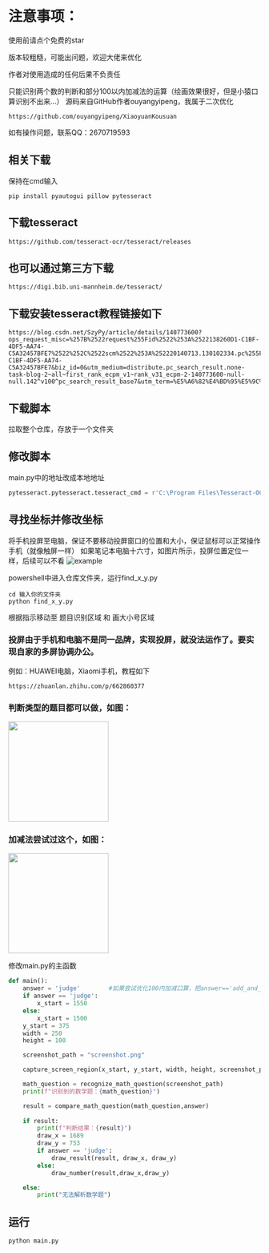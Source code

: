 # 注意事项：

使用前请点个免费的star

版本较粗糙，可能出问题，欢迎大佬来优化

作者对使用造成的任何后果不负责任

只能识别两个数的判断和部分100以内加减法的运算（绘画效果很好，但是小猿口算识别不出来...）
源码来自GitHub作者ouyangyipeng，我属于二次优化
```
https://github.com/ouyangyipeng/XiaoyuanKousuan
```
如有操作问题，联系QQ：2670719593



## 相关下载
保持在cmd输入
```shell
pip install pyautogui pillow pytesseract
```

## 下载tesseract

```
https://github.com/tesseract-ocr/tesseract/releases
```
## 也可以通过第三方下载
```
https://digi.bib.uni-mannheim.de/tesseract/
```
## 下载安装tesseract教程链接如下
```
https://blog.csdn.net/SzyPy/article/details/140773600?ops_request_misc=%257B%2522request%255Fid%2522%253A%2522138260D1-C1BF-4DF5-AA74-C5A32457BFE7%2522%252C%2522scm%2522%253A%252220140713.130102334.pc%255Fall.%2522%257D&request_id=138260D1-C1BF-4DF5-AA74-C5A32457BFE7&biz_id=0&utm_medium=distribute.pc_search_result.none-task-blog-2~all~first_rank_ecpm_v1~rank_v31_ecpm-2-140773600-null-null.142^v100^pc_search_result_base7&utm_term=%E5%A6%82%E4%BD%95%E5%9C%A8%20Windows%20%E4%B8%8A%E5%AE%89%E8%A3%85%20Tesseract%20%E5%B9%B6%E6%B7%BB%E5%8A%A0%E4%B8%AD%E6%96%87%E8%AF%AD%E8%A8%80%E6%94%AF%E6%8C%81&spm=1018.2226.3001.4187
```


## 下载脚本
拉取整个仓库，存放于一个文件夹

## 修改脚本

main.py中的地址改成本地地址
```python
pytesseract.pytesseract.tesseract_cmd = r'C:\Program Files\Tesseract-OCR\tesseract.exe'\
```

## 寻找坐标并修改坐标

将手机投屏至电脑，保证不要移动投屏窗口的位置和大小，保证鼠标可以正常操作手机（就像触屏一样）
如果笔记本电脑十六寸，如图片所示，投屏位置定位一样，后续可以不看
![example](https://github.com/user-attachments/assets/a34c6ecc-86ae-4042-bb8a-91008f385f94)


powershell中进入仓库文件夹，运行find_x_y.py
```shell
cd 输入你的文件夹
python find_x_y.py
```

根据指示移动至 题目识别区域 和 画大小号区域

### 投屏由于手机和电脑不是同一品牌，实现投屏，就没法运作了。要实现自家的多屏协调办公。
例如：HUAWEI电脑，Xiaomi手机，教程如下
```
https://zhuanlan.zhihu.com/p/662860377
```

### 判断类型的题目都可以做，如图：
<img src="https://github.com/user-attachments/assets/677d5309-3151-4a9e-80f9-d2ae5a4fbf61" width="200"/>

### 加减法尝试过这个，如图：
<img src="https://github.com/user-attachments/assets/64aeea97-b49a-4321-8203-5c8d7f845348" width="200"/>



修改main.py的主函数
```python
def main():
    answer = 'judge'        #如果尝试优化100内加减口算，把answer=='add_and_abstract'
    if answer == 'judge':
        x_start = 1550
    else:
        x_start = 1500
    y_start = 375
    width = 250
    height = 100

    screenshot_path = "screenshot.png"

    capture_screen_region(x_start, y_start, width, height, screenshot_path)

    math_question = recognize_math_question(screenshot_path)
    print(f"识别到的数学题：{math_question}")

    result = compare_math_question(math_question,answer)
    
    if result:
        print(f"判断结果：{result}")
        draw_x = 1689
        draw_y = 753
        if answer == 'judge':
            draw_result(result, draw_x, draw_y)
        else:
            draw_number(result,draw_x,draw_y)

    else:
        print("无法解析数学题")
```


## 运行
```shell
python main.py
```
